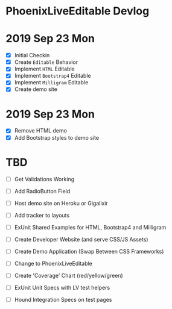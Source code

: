 # PhoenixLiveEditable Devlog

# 2019 Sep 23 Mon

- [x] Initial Checkin
- [x] Create `Editable` Behavior
- [x] Implement `HTML` Editable 
- [x] Implement `Bootstrap4` Editable 
- [x] Implement `Milligram` Editable 
- [x] Create demo site

# 2019 Sep 23 Mon

- [x] Remove HTML demo
- [x] Add Bootstrap styles to demo site

# TBD

- [ ] Get Validations Working
- [ ] Add RadioButton Field

- [ ] Host demo site on Heroku or Gigalixir
- [ ] Add tracker to layouts

- [ ] ExUnit Shared Examples for HTML, Bootstrap4 and Milligram
- [ ] Create Developer Website (and serve CSS/JS Assets)
- [ ] Create Demo Application (Swap Between CSS Frameworks)
- [ ] Change to PhoenixLiveEditable
- [ ] Create 'Coverage' Chart (red/yellow/green)
- [ ] ExUnit Unit Specs with LV test helpers
- [ ] Hound Integration Specs on test pages


